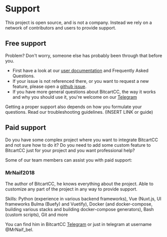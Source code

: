 # Support

This project is open source, and is not a company. Instead we rely on a network of contributors and users to provide support.

## Free support

Problem? Don't worry, someone else has probably been through that before you.

* First have a look at our [user documentation](https://docs.bitcartcc.com) and Frequently Asked Questions.
* If your issue is not referenced there, or you want to request a new feature, please open a [github issue](https://github.com/bitcartcc/bitcart/issues).
* If you have more general questions about BitcartCC, the way it works and why you should use it, you're welcome on our [Telegram](https://t.me/bitcartcc)

Getting a proper support also depends on how you formulate your questions. Read our troubleshooting guidelines. \(INSERT LINK or guide\)

## Paid support

Do you have some complex project where you want to integrate BitcartCC and not sure how to do it? Do you need to add some custom feature to BitcartCC just for your project and you want professional help?

Some of our team members can assist you with paid support:

### MrNaif2018

The author of BitcartCC, he knows everything about the project. Able to customize any part of the project in any way to provide support. 

Skills: Python \(experience in various backend frameworks\), Vue \(Nuxt.js, UI frameworks Bulma \(Buefy\) and Vuetify\), Docker \(and docker-compose, building various stacks and building docker-compose generators\), Bash \(custom scripts\), Git and more

You can find him in BitcartCC [Telegram](https://t.me/bitcartcc) or just in telegram at username @MrNaif\_bel.

